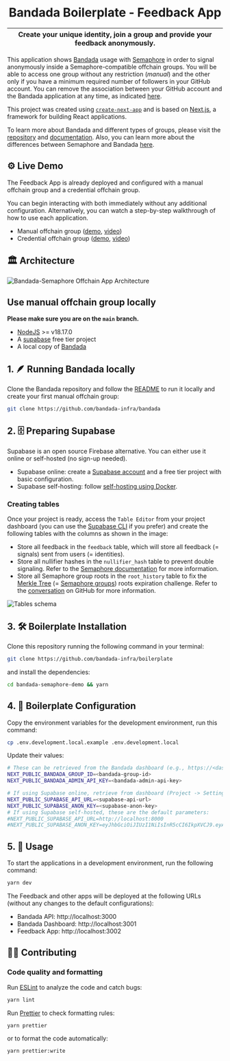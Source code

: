 <p align="center">
    <h1 align="center">
      Bandada Boilerplate - Feedback App
    </h1>
</p>

| Create your unique identity, join a group and provide your feedback anonymously. |
| -------------------------------------------------------------------------------- |

This application shows [Bandada](https://github.com/bandada-infra/bandada) usage with [Semaphore](https://github.com/semaphore-protocol/semaphore) in order to signal anonymously inside a Semaphore-compatible offchain groups. You will be able to access one group without any restriction (_manual_) and the other only if you have a minimum required number of followers in your GitHub account. You can remove the association between your GitHub account and the Bandada application at any time, as indicated [here](https://docs.github.com/en/apps/oauth-apps/maintaining-oauth-apps/deleting-an-oauth-app).

This project was created using [`create-next-app`](https://github.com/vercel/next.js/tree/canary/packages/create-next-app) and is based on [Next.js](https://nextjs.org/), a framework for building React applications.

To learn more about Bandada and different types of groups, please visit the [repository](https://github.com/bandada-infra/bandada) and [documentation](https://pse-team.notion.site/Bandada-82d0d9d3c6b64b7bb2a09d4c7647c083?pvs=4). Also, you can learn more about the differences between Semaphore and Bandada [here](https://pse-team.notion.site/pse-team/Bandada-vs-Semaphore-00d4bb92c9684bc0b1340301fc594dc9).

## ⚙️ Live Demo

The Feedback App is already deployed and configured with a manual offchain group and a credential offchain group.

You can begin interacting with both immediately without any additional configuration. Alternatively, you can watch a step-by-step walkthrough of how to use each application.

- Manual offchain group ([demo](https://bandada-semaphore-demo.vercel.app/), [video](https://youtu.be/ji6E5ES8JcI))
- Credential offchain group ([demo](https://credential-bandada-semaphore.vercel.app/), [video](https://youtu.be/K_rAzjDPYyI))

## :classical_building: Architecture

![Bandada-Semaphore Offchain App Architecture](https://github.com/vplasencia/bandada-semaphore-demo/assets/52170174/b8d43564-01b3-4b7c-ae56-6efb1c5a8773)

## Use manual offchain group locally

**Please make sure you are on the `main` branch.**

- [NodeJS](https://nodejs.org/en) >= v18.17.0
- A [supabase](https://supabase.com/) free tier project
- A local copy of [Bandada](https://github.com/bandada-infra/bandada)

## 1. 🪶 Running Bandada locally

Clone the Bandada repository and follow the [README](https://github.com/bandada-infra/bandada/blob/main/README.md) to run it locally and create your first manual offchain group:

```bash
git clone https://github.com/bandada-infra/bandada
```

## 2. 🗄️ Preparing Supabase

Supabase is an open source Firebase alternative. You can either use it online or self-hosted (no sign-up needed).

- Supabase online: create a [Supabase account](https://supabase.com/dashboard/sign-up) and a free tier project with basic configuration.
- Supabase self-hosting: follow [self-hosting using Docker](https://supabase.com/docs/guides/self-hosting/docker).

### Creating tables

Once your project is ready, access the `Table Editor` from your project dashboard (you can use the [Supabase CLI](https://supabase.com/docs/guides/cli/local-development) if you prefer) and create the following tables with the columns as shown in the image:

- Store all feedback in the `feedback` table, which will store all feedback (= signals) sent from users (= identities).
- Store all nullifier hashes in the `nullifier_hash` table to prevent double signaling. Refer to the [Semaphore documentation](https://docs.semaphore.pse.dev/glossary#nullifier) for more information.
- Store all Semaphore group roots in the `root_history` table to fix the [Merkle Tree](https://github.com/semaphore-protocol/semaphore/issues/98) (= [Semaphore groups](https://github.com/semaphore-protocol/semaphore/issues/98)) roots expiration challenge. Refer to the [conversation](https://github.com/semaphore-protocol/semaphore/issues/98) on GitHub for more information.

![Tables schema](https://github.com/vplasencia/bandada-semaphore-demo/assets/20580910/e6c4362f-8f50-4ed2-87a1-a624a9b1052c)

## 3. 🛠 Boilerplate Installation

Clone this repository running the following command in your terminal:

```bash
git clone https://github.com/bandada-infra/boilerplate
```

and install the dependencies:

```bash
cd bandada-semaphore-demo && yarn
```

## 4. 🔧 Boilerplate Configuration

Copy the environment variables for the development environment, run this command:

```bash
cp .env.development.local.example .env.development.local
```

Update their values:

```bash
# These can be retrieved from the Bandada dashboard (e.g., https://<dashboard_url>/groups/off-chain/<group_id>).
NEXT_PUBLIC_BANDADA_GROUP_ID=<bandada-group-id>
NEXT_PUBLIC_BANDADA_ADMIN_API_KEY=<bandada-admin-api-key>

# If using Supabase online, retrieve from dashboard (Project -> Settings -> API -> URL & Project API keys).
NEXT_PUBLIC_SUPABASE_API_URL=<supabase-api-url>
NEXT_PUBLIC_SUPABASE_ANON_KEY=<supabase-anon-key>
# If using Supabase self-hosted, these are the default parameters:
#NEXT_PUBLIC_SUPABASE_API_URL=http://localhost:8000
#NEXT_PUBLIC_SUPABASE_ANON_KEY=eyJhbGciOiJIUzI1NiIsInR5cCI6IkpXVCJ9.eyAgCiAgICAicm9sZSI6ICJzZXJ2aWNlX3JvbGUiLAogICAgImlzcyI6ICJzdXBhYmFzZS1kZW1vIiwKICAgICJpYXQiOiAxNjQxNzY5MjAwLAogICAgImV4cCI6IDE3OTk1MzU2MDAKfQ.DaYlNEoUrrEn2Ig7tqibS-PHK5vgusbcbo7X36XVt4Q

```

## 5. 📜 Usage

To start the applications in a development environment, run the following command:

```bash
yarn dev
```

The Feedback and other apps will be deployed at the following URLs (without any changes to the default configurations):

- Bandada API: http://localhost:3000
- Bandada Dashboard: http://localhost:3001
- Feedback App: http://localhost:3002

## 👨‍💻 Contributing

### Code quality and formatting

Run [ESLint](https://eslint.org/) to analyze the code and catch bugs:

```bash
yarn lint
```

Run [Prettier](https://prettier.io/) to check formatting rules:

```bash
yarn prettier
```

or to format the code automatically:

```bash
yarn prettier:write
```
